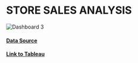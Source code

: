 # STORE SALES ANALYSIS

![Dashboard 3](https://user-images.githubusercontent.com/94755091/142756915-a718c528-1a52-4963-8568-ddf0cd3703d9.png)

#### [Data Source](https://www.kaggle.com/c/store-sales-time-series-forecasting)
#### [Link to Tableau](https://public.tableau.com/app/profile/l.v.th.y.nga/viz/StoreSalesTimeSeries-Full/Dashboard3)

